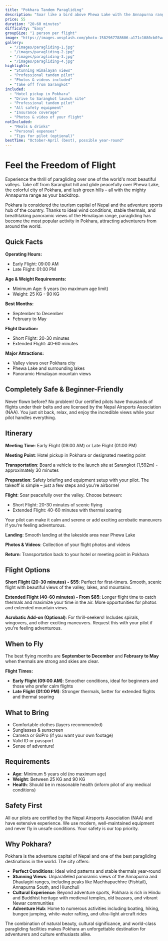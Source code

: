 ```yaml
---
title: "Pokhara Tandem Paragliding"
description: "Soar like a bird above Phewa Lake with the Annapurna range as your backdrop. Experience Nepal's adventure capital from the sky."
price: 55
duration: "20-60 minutes"
difficulty: "Easy"
groupSize: "1 person per flight"
image: "https://images.unsplash.com/photo-1582967788606-a171c1080cb0?w=800&auto=format&fit=crop&q=80"
gallery:
  - "/images/paragliding-1.jpg"
  - "/images/paragliding-2.jpg"
  - "/images/paragliding-3.jpg"
  - "/images/paragliding-4.jpg"
highlights:
  - "Stunning Himalayan views"
  - "Professional tandem pilot"
  - "Photos & videos included"
  - "Take off from Sarangkot"
included:
  - "Hotel pickup in Pokhara"
  - "Drive to Sarangkot launch site"
  - "Professional tandem pilot"
  - "All safety equipment"
  - "Insurance coverage"
  - "Photos & video of your flight"
notIncluded:
  - "Meals & drinks"
  - "Personal expenses"
  - "Tips for pilot (optional)"
bestTime: "October-April (best), possible year-round"
---
```


# Feel the Freedom of Flight

Experience the thrill of paragliding over one of the world's most beautiful valleys. Take off from Sarangkot hill and glide peacefully over Phewa Lake, the colorful city of Pokhara, and lush green hills – all with the mighty Annapurna range as your backdrop.

Pokhara is considered the tourism capital of Nepal and the adventure sports hub of the country. Thanks to ideal wind conditions, stable thermals, and breathtaking panoramic views of the Himalayan range, paragliding has become the most popular activity in Pokhara, attracting adventurers from around the world.

## Quick Facts

**Operating Hours:**
- Early Flight: 09:00 AM
- Late Flight: 01:00 PM

**Age & Weight Requirements:**
- Minimum Age: 5 years (no maximum age limit)
- Weight: 25 KG - 90 KG

**Best Months:**
- September to December
- February to May

**Flight Duration:**
- Short Flight: 20-30 minutes
- Extended Flight: 40-60 minutes

**Major Attractions:**
- Valley views over Pokhara city
- Phewa Lake and surrounding lakes
- Panoramic Himalayan mountain views

## Completely Safe & Beginner-Friendly

Never flown before? No problem! Our certified pilots have thousands of flights under their belts and are licensed by the Nepal Airsports Association (NAA). You just sit back, relax, and enjoy the incredible views while your pilot handles everything.

## Itinerary

**Meeting Time**: Early Flight (09:00 AM) or Late Flight (01:00 PM)

**Meeting Point**: Hotel pickup in Pokhara or designated meeting point

**Transportation**: Board a vehicle to the launch site at Sarangkot (1,592m) - approximately 30 minutes

**Preparation**: Safety briefing and equipment setup with your pilot. The takeoff is simple – just a few steps and you're airborne!

**Flight**: Soar peacefully over the valley. Choose between:
- Short Flight: 20-30 minutes of scenic flying
- Extended Flight: 40-60 minutes with thermal soaring

Your pilot can make it calm and serene or add exciting acrobatic maneuvers if you're feeling adventurous.

**Landing**: Smooth landing at the lakeside area near Phewa Lake

**Photos & Videos**: Collection of your flight photos and videos

**Return**: Transportation back to your hotel or meeting point in Pokhara

## Flight Options

**Short Flight (20-30 minutes) - $55**: Perfect for first-timers. Smooth, scenic flight with beautiful views of the valley, lakes, and mountains.

**Extended Flight (40-60 minutes) - From $85**: Longer flight time to catch thermals and maximize your time in the air. More opportunities for photos and extended mountain views.

**Acrobatic Add-on (Optional)**: For thrill-seekers! Includes spirals, wingovers, and other exciting maneuvers. Request this with your pilot if you're feeling adventurous.

## When to Fly

The best flying months are **September to December** and **February to May** when thermals are strong and skies are clear. 

**Flight Times:**
- **Early Flight (09:00 AM)**: Smoother conditions, ideal for beginners and those who prefer calm flights
- **Late Flight (01:00 PM)**: Stronger thermals, better for extended flights and thermal soaring

## What to Bring

- Comfortable clothes (layers recommended)
- Sunglasses & sunscreen
- Camera or GoPro (if you want your own footage)
- Valid ID or passport
- Sense of adventure!

## Requirements

- **Age**: Minimum 5 years old (no maximum age)
- **Weight**: Between 25 KG and 90 KG
- **Health**: Should be in reasonable health (inform pilot of any medical conditions)

## Safety First

All our pilots are certified by the Nepal Airsports Association (NAA) and have extensive experience. We use modern, well-maintained equipment and never fly in unsafe conditions. Your safety is our top priority.

## Why Pokhara?

Pokhara is the adventure capital of Nepal and one of the best paragliding destinations in the world. The city offers:

- **Perfect Conditions**: Ideal wind patterns and stable thermals year-round
- **Stunning Views**: Unparalleled panoramic views of the Annapurna and Dhaulagiri ranges, including peaks like Machhapuchhre (Fishtail), Annapurna South, and Hiunchuli
- **Cultural Experience**: Beyond adventure sports, Pokhara is rich in Hindu and Buddhist heritage with medieval temples, old bazaars, and vibrant Newar communities
- **Adventure Hub**: Home to numerous activities including boating, hiking, bungee jumping, white-water rafting, and ultra-light aircraft rides

The combination of natural beauty, cultural significance, and world-class paragliding facilities makes Pokhara an unforgettable destination for adventurers and culture enthusiasts alike.

